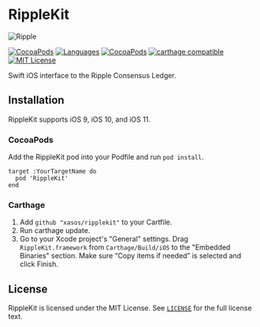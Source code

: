 # RippleKit
![Ripple](https://www.privateinternetaccess.com/blog/wp-content/uploads/2013/02/Logo_M.png)

[![CocoaPods](https://img.shields.io/cocoapods/dt/RippleKit.svg?maxAge=2592000)]()
[![Languages](https://img.shields.io/badge/languages-Swift-orange.svg?maxAge=2592000)](https://github.com/xasos/RippleKit)
[![CocoaPods](https://img.shields.io/cocoapods/v/RippleKit.svg?maxAge=2592000)](https://cocoapods.org/pods/RippleKit)
[![carthage compatible](https://img.shields.io/badge/Carthage-compatible-4BC51D.svg?style=flat)](https://github.com/Carthage/Carthage)
[![MIT License](https://img.shields.io/github/license/mashape/apistatus.svg?style=flat)](LICENSE)

Swift iOS interface to the Ripple Consensus Ledger.

## Installation

RippleKit supports iOS 9, iOS 10, and iOS 11.

### CocoaPods
Add the RippleKit pod into your Podfile and run `pod install`.

    target :YourTargetName do
      pod 'RippleKit'
    end

### Carthage
1. Add `github "xasos/ripplekit"` to your Cartfile.
2. Run carthage update.
3. Go to your Xcode project's "General" settings. Drag `RippleKit.framework` from `Carthage/Build/iOS` to the "Embedded Binaries" section. Make sure “Copy items if needed” is selected and click Finish.

## License
RippleKit is licensed under the MIT License. See [`LICENSE`](LICENSE) for the full license text.
